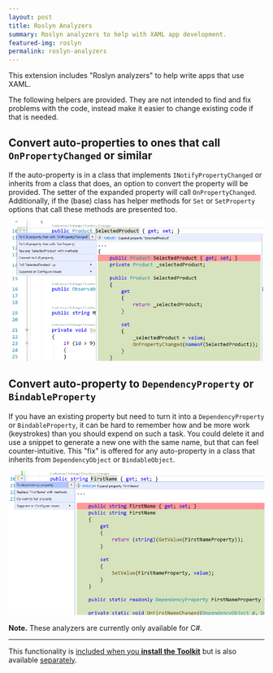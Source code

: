 ```yaml
---
layout: post
title: Roslyn Analyzers
summary: Roslyn analyzers to help with XAML app development.
featured-img: roslyn
permalink: roslyn-analyzers
---
```


This extension includes "Roslyn analyzers" to help write apps that use XAML.

The following helpers are provided. They are not intended to find and fix problems with the code, instead make it easier to change existing code if that is needed.

## Convert auto-properties to ones that call `OnPropertyChanged` or similar

If the auto-property is in a class that implements `INotifyPropertyChanged` or inherits from a class that does, an option to convert the property will be provided. The setter of the expanded property will call `OnPropertyChanged`. Additionally, if the (base) class has helper methods for `Set` or `SetProperty` options that call these methods are presented too.

![Visual Studio editor showing suggested actions for changing the property definition](./assets/img/posts/to-property-changed.png)

## Convert auto-property to `DependencyProperty` or `BindableProperty`

If you have an existing property but need to turn it into a `DependencyProperty` or `BindableProperty`, it can be hard to remember how and be more work (keystrokes) than you should expend on such a task. You could delete it and use a snippet to generate a new one with the same name, but that can feel counter-intuitive.
This "fix" is offered for any auto-property in a class that inherits from `DependencyObject` or `BindableObject`.

![Visual Studio editor showing suggested actions for changing to a dependency property](./assets/img/posts/to-dependency-property.png)

**Note.** These analyzers are currently only available for C#.

---

This functionality is [included when you **install the Toolkit**](https://marketplace.visualstudio.com/items?itemName=MattLaceyLtd.RapidXamlToolkit) but is also available [separately](https://marketplace.visualstudio.com/items?itemName=MattLaceyLtd.RapidXamlRoslynAnalyzers).
